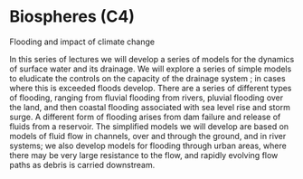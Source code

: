 # Biospheres (C4)

Flooding and impact of climate change

In this series of lectures we will develop a series of models for the dynamics of surface water and its drainage. We will explore a series of simple models to eludicate the controls on the capacity of the drainage system ;  in cases where this is exceeded floods develop. There are a series of different types of flooding, ranging from fluvial flooding from rivers, pluvial flooding over the land, and then coastal flooding associated with sea level rise and storm surge. A different form of flooding arises from dam failure and release of fluids from a reservoir. The simplified models we will develop are based on models of fluid flow in channels, over and through the ground, and in river systems; we also develop models for flooding through urban areas, where there may be very large resistance to the flow, and rapidly evolving flow paths as debris is carried downstream.

```{tableofcontents}
```
